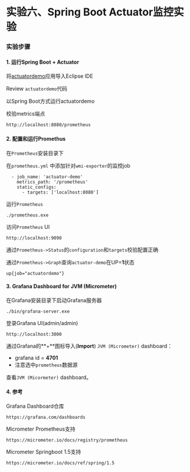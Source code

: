 实验六、Spring Boot Actuator监控实验
======

### 实验步骤

#### 1. 运行Spring Boot + Actuator

将[actuatordemo](actuatordemo)应用导入Eclipse IDE

Review `actuatordemo`代码

以Spring Boot方式运行actuatordemo

校验metrics端点

```
http://localhost:8080/prometheus
```

#### 2. 配置和运行Promethus

在`Prometheus`安装目录下

在`prometheus.yml` 中添加针对`wmi-exporter`的监控job

```
  - job_name: 'actuator-demo'
    metrics_path: '/prometheus'
    static_configs:
      - targets: ['localhost:8080']
```

运行`Prometheus`

```
./prometheus.exe
```

访问`Prometheus` UI

```
http://localhost:9090
```

通过`Prometheus->Status`的`configuration`和`targets`校验配置正确

通过`Prometheus->Graph`查询`actuator-demo`在UP=**1**状态

```
up{job="actuatordemo"}
```

#### 3. Grafana Dashboard for JVM (Micrometer)

在Grafana安装目录下启动Grafana服务器

```
./bin/grafana-server.exe
```

登录Grafana UI(admin/admin)

```
http://localhost:3000
```

通过Grafana的**+**图标导入(**Import**) `JVM (Micrometer)` dashboard：

* grafana id = **4701**
* 注意选中`prometheus`数据源

查看`JVM (Micormeter)` dashboard。

#### 4. 参考

Grafana Dashboard仓库
```
https://grafana.com/dashboards
```

Micrometer Prometheus支持
```
https://micrometer.io/docs/registry/prometheus
```
Micrometer Springboot 1.5支持
```
https://micrometer.io/docs/ref/spring/1.5
```






